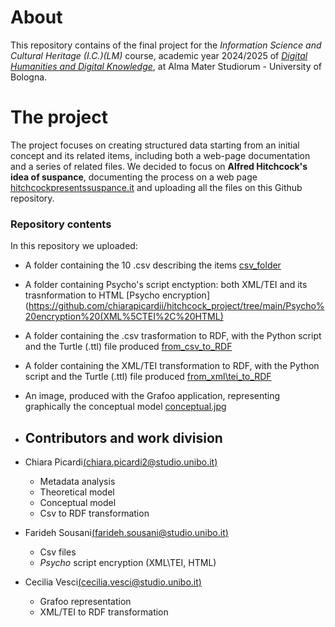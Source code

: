 # About 
This repository contains of the final project for the _Information Science and Cultural Heritage (I.C.)(LM)_ course, academic year 2024/2025 of [_Digital Humanities and Digital Knowledge_](https://corsi.unibo.it/2cycle/DigitalHumanitiesKnowledge), at Alma Mater Studiorum - University of Bologna. 

# The project 
The project focuses on creating structured data starting from an initial concept and its related items, including both a web-page documentation and a series of related files. 
We decided to focus on **Alfred Hitchcock's idea of suspance**, documenting the process on a web page [hitchcockpresentssuspance.it](https://hitchcockpresentsuspance.my.canva.site/) and uploading all the files on this Github repository.

### Repository contents 
In this repository we uploaded: 
- A folder containing the 10 .csv describing the items [csv_folder](https://github.com/chiarapicardii/hitchcock_project/tree/main/csv_folder)
- A folder containing Psycho's script enctyption: both XML/TEI and its trasnformation to HTML [Psycho encryption](https://github.com/chiarapicardii/hitchcock_project/tree/main/Psycho%20encryption%20(XML%5CTEI%2C%20HTML)
- A folder containing the .csv trasformation to RDF, with the Python script and the Turtle (.ttl) file produced [from_csv_to_RDF](https://github.com/chiarapicardii/hitchcock_project/tree/main/from_csv_to_RDF)
- A folder containing the XML/TEI transformation to RDF, with the Python script and the Turtle (.ttl) file produced [from_xml\tei_to_RDF](https://github.com/chiarapicardii/hitchcock_project/tree/main/from_xml%5Ctei_to_RDF)
- An image, produced with the Grafoo application, representing graphically the conceptual model [conceptual.jpg](https://github.com/chiarapicardii/hitchcock_project/blob/main/conceptual.jpg)

- ## Contributors and work division
* Chiara Picardi[(chiara.picardi2@studio.unibo.it)](chiara.picardi2@studio.unibo.it)
    - Metadata analysis
    - Theoretical model
    - Conceptual model
    - Csv to RDF transformation
      
* Farideh Sousani[(farideh.sousani@studio.unibo.it)](farideh.sousani@studio.unibo.it)
   - Csv files
   - *Psycho* script encryption (XML\TEI, HTML)
     
* Cecilia Vesci[(cecilia.vesci@studio.unibo.it)](cecilia.vesci@studio.unibo.it)
   - Grafoo representation
   - XML/TEI to RDF transformation 

